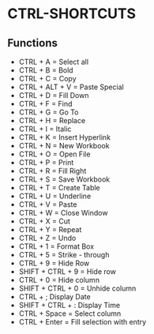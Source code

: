 # CTRL-SHORTCUTS

## Functions

- CTRL + A = Select all
- CTRL + B = Bold
- CTRL + C = Copy
- CTRL + ALT + V = Paste Special
- CTRL + D = Fill Down
- CTRL + F = Find
- CTRL + G = Go To
- CTRL + H = Replace
- CTRL + I = Italic
- CTRL + K = Insert Hyperlink
- CTRL + N = New Workbook
- CTRL + O = Open File
- CTRL + P = Print
- CTRL + R = Fill Right
- CTRL + S = Save Workbook
- CTRL + T = Create Table
- CTRL + U = Underline
- CTRL + V = Paste
- CTRL + W = Close Window
- CTRL + X = Cut
- CTRL + Y = Repeat
- CTRL + Z = Undo
- CTRL + 1 = Format Box
- CTRL + 5 = Strike - through
- CTRL + 9 = Hide Row
- SHIFT + CTRL + 9 = Hide row
- CTRL + 0 = Hide column
- SHIFT + CTRL + 0 = Unhide column
- CTRL + ; Display Date
- SHIFT + CTRL + : Display Time
- CTRL + Space = Select column
- CTRL + Enter = Fill selection with entry
